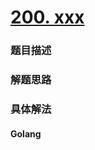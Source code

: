 # [200. xxx](https://leetcode-cn.com/problems/recover-binary-search-tree)

### 题目描述


### 解题思路


### 具体解法

<!-- tabs:start -->

#### **Golang**
```go

```

<!-- tabs:end -->

